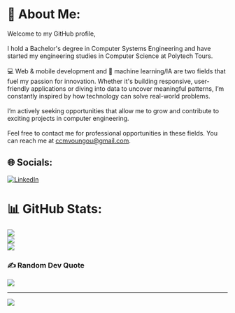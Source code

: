 # 💫 About Me:
Welcome to my GitHub profile,<br><br>I hold a Bachelor's degree in Computer Systems Engineering and have started my engineering studies in Computer Science at Polytech Tours.<br><br>💻 Web & mobile development and 🤖 machine learning/IA are two fields that fuel my passion for innovation. Whether it's building responsive, user-friendly applications or diving into data to uncover meaningful patterns, I’m constantly inspired by how technology can solve real-world problems.<br><br>I’m actively seeking opportunities that allow me to grow and contribute to exciting projects in computer engineering.<br><br>Feel free to contact me for professional opportunities in these fields. You can reach me at ccmvoungou@gmail.com.


## 🌐 Socials:
[![LinkedIn](https://img.shields.io/badge/LinkedIn-%230077B5.svg?logo=linkedin&logoColor=white)](https://linkedin.com/in/mvoungouchad18) 

# 📊 GitHub Stats:
![](https://github-readme-stats.vercel.app/api?username=ChristChad-mv&theme=dark&hide_border=false&include_all_commits=false&count_private=false)<br/>
![](https://github-readme-streak-stats.herokuapp.com/?user=ChristChad-mv&theme=dark&hide_border=false)<br/>
![](https://github-readme-stats.vercel.app/api/top-langs/?username=ChristChad-mv&theme=dark&hide_border=false&include_all_commits=false&count_private=false&layout=compact)

### ✍️ Random Dev Quote
![](https://quotes-github-readme.vercel.app/api?type=horizontal&theme=radical)

---
[![](https://visitcount.itsvg.in/api?id=ChristChad-mv&icon=5&color=0)](https://visitcount.itsvg.in)

<!-- Proudly created with GPRM ( https://gprm.itsvg.in ) -->
